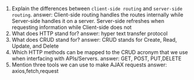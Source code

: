1.  Explain the differences between `client-side routing` and `server-side routing`.
    answer: Client-side routing handles the routes internally while Server-side handles it on a server. Server-side refreshes when requesting information while Client-side does not
1.  What does HTTP stand for?
    answer: hyper text transfer protocol
1.  What does CRUD stand for?
    answer: CRUD stands for Create, Read, Update, and Delete
1.  Which HTTP methods can be mapped to the CRUD acronym that we use when interfacing with APIs/Servers.
    answer: GET, POST, PUT,DELETE
1.  Mention three tools we can use to make AJAX requests
    answer: axios,fetch,request